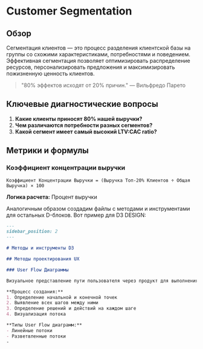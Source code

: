 # Customer Segmentation

## Обзор

Сегментация клиентов — это процесс разделения клиентской базы на группы со схожими характеристиками, потребностями и поведением. Эффективная сегментация позволяет оптимизировать распределение ресурсов, персонализировать предложения и максимизировать пожизненную ценность клиентов.

> "80% эффектов исходят от 20% причин." — Вильфредо Парето

## Ключевые диагностические вопросы

1. **Какие клиенты приносят 80% нашей выручки?**
2. **Чем различаются потребности разных сегментов?**
3. **Какой сегмент имеет самый высокий LTV:CAC ratio?**

## Метрики и формулы

### Коэффициент концентрации выручки

```
Коэффициент Концентрации Выручки = (Выручка Топ-20% Клиентов ÷ Общая Выручка) × 100
```

**Логика расчета:**
Процент выручки

Аналогичным образом создадим файлы с методами и инструментами для остальных D-блоков. Вот пример для D3 DESIGN:

```md title="D9/docs/level-1/D3-design/methods.md"
---
sidebar_position: 2
---

# Методы и инструменты D3

## Методы проектирования UX

### User Flow Диаграммы

Визуальное представление пути пользователя через продукт для выполнения определенной задачи.

**Процесс создания:**
1. Определение начальной и конечной точек
2. Выявление всех шагов между ними
3. Определение решений и действий на каждом шаге
4. Визуализация потока

**Типы User Flow диаграмм:**
- Линейные потоки
- Разветвленные потоки
-